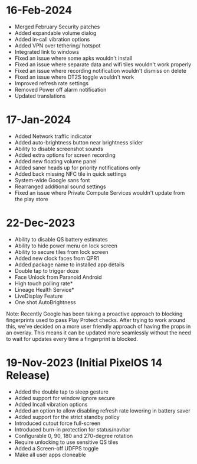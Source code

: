 # 16-Feb-2024
- Merged February Security patches
- Added expandable volume dialog
- Added in-call vibration options
- Added VPN over tethering/ hotspot
- Integrated link to windows
- Fixed an issue where some apks wouldn't install
- Fixed an issue where separate data and wifi tiles wouldn't work properly
- Fixed an issue where recording notification wouldn't dismiss on delete
- Fixed an issue where DT2S toggle wouldn't work
- Improved refresh rate settings
- Removed Power off alarm notification 
- Updated translations

# 17-Jan-2024
- Added Network traffic indicator
- Added auto-brightness button near brightness slider
- Ability to disable screenshot sounds
- Added extra options for screen recording
- Added new floating volume panel
- Added saner heads up for priority notifications only
- Added back missing NFC tile in quick settings
- System-wide Google sans font
- Rearranged additional sound settings
- Fixed an issue where Private Compute Services wouldn't update from the play store

# 22-Dec-2023
- Ability to disable QS battery estimates
- Ability to hide power menu on lock screen
- Ability to secure tiles from lock screen
- Added new clock faces from QPR1
- Added package name to installed app details
- Double tap to trigger doze
- Face Unlock from Paranoid Android
- High touch polling rate*
- Lineage Health Service*
- LiveDisplay Feature
- One shot AutoBrightness

Note: Recently Google has been taking a proactive approach to blocking fingerprints used to pass Play Protect checks. After trying to work around this, we've decided on a more user friendly approach of having the props in an overlay. This means it can be updated more seamlessly without the need to wait for updates every time a fingerprint is blocked.

# 19-Nov-2023 (Initial PixelOS 14 Release)
- Added the double tap to sleep gesture 
- Added support for window ignore secure
- Added Incall vibration options
- Added an option to allow disabling refresh rate lowering in battery saver 
- Added support for the strict standby policy
- Introduced cutout force full-screen
- Introduced burn-in protection for status/navbar
- Configurable 0, 90, 180 and 270-degree rotation 
- Require unlocking to use sensitive QS tiles 
- Added a Screen-off UDFPS toggle
- Make all user apps cloneable